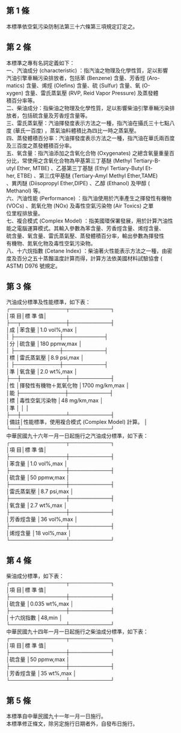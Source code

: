 第 1 條
-------
本標準依空氣污染防制法第三十六條第三項規定訂定之。

第 2 條
-------
本標準之專有名詞定義如下：                                        
一、汽油成分 (characteristic) ：指汽油之物理及化學性質，足以影響  
    汽油引擎車輛污染排放者，包括苯 (Benzene)  含量、芳香烴 (Aro-  
    matics) 含量、烯烴 (Olefins)  含量、硫 (Sulfur) 含量、氧 (O-  
    xygen)  含量、雷氏蒸氣壓 (RVP, Reid Vapor Pressure) 及蒸發體  
    積百分率等。                                                  
二、柴油成分：指柴油之物理及化學性質，足以影響柴油引擎車輛污染排  
    放者，包括硫含量及芳香烴含量等。                              
三、雷氏蒸氣壓：汽油揮發度表示方法之一種，指汽油在攝氏三十七點八  
    度 (華氏一百度) ，蒸氣油料體積比為四比一時之蒸氣壓。          
四、蒸發體積百分率：汽油揮發度表示方法之一種，指汽油在華氏兩百度  
    及三百度之蒸發體積百分率。                                    
五、氧含量：指汽油添加之含氧化合物 (Oxygenates) 之總含氧量重量百  
    分比，常使用之含氧化合物為甲基第三丁基醚 (Methyl Tertiary-B-  
    utyl Ether, MTBE) 、乙基第三丁基醚 (Ethyl Tertiary-Butyl Et-  
    her, ETBE)  、第三戊甲基醚 (Tertiary-Amyl Methyl Ether,TAME)  
    、異丙醚 (Diisopropyl Ether,DIPE) 、乙醇 (Ethanol)  及甲醇 (  
    Methanol) 等。                                                
六、汽油性能 (Performance)  ：指汽油使用於汽車產生之揮發性有機物  
     (VOCs) 、氮氧化物 (NOx)  及毒性空氣污染物 (Air Toxics) 之單  
    位里程排放量。                                                
七、複合模式 (Complex Model)  ：指美國環保署發展，用於計算汽油性  
    能之電腦運算模式。其輸入參數為苯含量、芳香烴含量、烯烴含量、  
    硫含量、氧含量、雷氏蒸氣壓、蒸發體積百分率，輸出參數為揮發性  
    有機物、氮氧化物及毒性空氣污染物。                            
八、十六烷指數 (Cetane Index) ：柴油著火性能表示方法之一種，由密  
    度及百分之五十蒸餾溫度計算而得，計算方法依美國材料試驗協會 (  
    ASTM) D976  號規定。

第 3 條
-------
汽油成分標準及性能標準，如下表：                            
┌───────────────┬───────────┐  
│項                          目│標        準        值│  
├──┬────────────┼───────────┤  
│成  │苯含量                  │1.0 vol%,max          │  
│    ├────────────┼───────────┤  
│分  │硫含量                  │180 ppmw,max          │  
│    ├────────────┼───────────┤  
│標  │雷氏蒸氣壓              │8.9 psi,max           │  
│    ├────────────┼───────────┤  
│準  │氧含量                  │2.0 wt%,max           │  
├──┼────────────┼───────────┤  
│性  │揮發性有機物＋氮氧化物  │1700 mg/km,max        │  
│能  ├────────────┼───────────┤  
│標  │毒性空氣污染物          │48 mg/km,max          │  
│準  │                        │                      │  
├──┼────────────┴───────────┤  
│備註│性能標準，使用複合模式 (Complex Model) 計算。   │  
└──┴────────────────────────┘  
中華民國九十六年一月一日起施行之汽油成分標準，如下表：      
┌───────────────┬───────────┐  
│項                          目│標        準        值│  
├───────────────┼───────────┤  
│苯含量                        │1.0 vol%,max          │  
├───────────────┼───────────┤  
│硫含量                        │50 ppmw,max           │  
├───────────────┼───────────┤  
│雷氏蒸氣壓                    │8.7 psi,max           │  
├───────────────┼───────────┤  
│氧含量                        │2.7 wt%,max           │  
├───────────────┼───────────┤  
│芳香烴含量                    │36 vol%,max           │  
├───────────────┼───────────┤  
│烯烴含量                      │18 vol%,max           │  
└───────────────┴───────────┘

第 4 條
-------
柴油成分標準，如下表：  
┌───────────────┬───────────┐  
│項                          目│標        準        值│  
├───────────────┼───────────┤  
│硫含量                        │0.035 wt%,max         │  
├───────────────┼───────────┤  
│十六烷指數                    │48,min                │  
└───────────────┴───────────┘  
中華民國九十四年一月一日起施行之柴油成分標準，如下表：  
┌───────────────┬───────────┐  
│項                          目│標        準        值│  
├───────────────┼───────────┤  
│硫含量                        │50 ppmw,max           │  
├───────────────┼───────────┤  
│芳香烴含量                    │35 wt%,max            │  
└───────────────┴───────────┘

第 5 條
-------
本標準自中華民國九十一年一月一日施行。                
本標準修正條文，除另定施行日期者外，自發布日施行。

